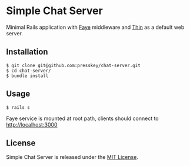 # Simple Chat Server

Minimal Rails application with [Faye](http://faye.jcoglan.com) middleware and [Thin](http://code.macournoyer.com/thin/) as a default web server.

## Installation
```
$ git clone git@github.com:presskey/chat-server.git
$ cd chat-server/
$ bundle install
```

## Usage
```
$ rails s
```

Faye service is mounted at root path, clients should connect to [http://localhost:3000](http://localhost:3000)

## License
Simple Chat Server is released under the [MIT License](http://www.opensource.org/licenses/MIT).
